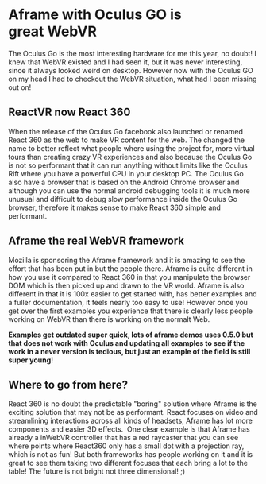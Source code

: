 # Aframe with Oculus GO is great WebVR
The Oculus Go is the most interesting hardware for me this year, no doubt! I knew that WebVR existed and I had seen it, but it was never interesting, since it always looked weird on desktop. However now with the Oculus GO on my head I had to checkout the WebVR situation, what had I been missing out on!

## ReactVR now React 360
When the release of the Oculus Go facebook also launched or renamed React 360 as the web to make VR content for the web. The changed the name to better reflect what people where using the project for, more virtual tours than creating crazy VR experiences and also because the Oculus Go is not so performant that it can run anything without limits like the Oculus Rift where you have a powerful CPU in your desktop PC. The Oculus Go also have a browser that is based on the Android Chrome browser and although you can use the normal android debugging tools it is much more unusual and difficult to debug slow performance inside the Oculus Go browser, therefore it makes sense to make React 360 simple and performant. 

## Aframe the real WebVR framework
Mozilla is sponsoring the Aframe framework and it is amazing to see the effort that has been put in but the people there. Aframe is quite different in how you use it compared to React 360 in that you manipulate the browser DOM which is then picked up and drawn to the VR world. Aframe is also different in that it is 100x easier to get started with, has better examples and a fuller documentation, it feels nearly too easy to use! However once you get over the first examples you experience that there is clearly less people working on WebVR than there is working on the normalt Web.

**Examples get outdated super quick, lots of aframe demos uses 0.5.0 but that does not work with Oculus and updating all examples to see if the work in a never version is tedious, but just an example of the field is still super young!**

## Where to go from here?
React 360 is no doubt the predictable "boring" solution where Aframe is the exciting solution that may not be as performant. React focuses on video and streamlining interactions across all kinds of headsets, Aframe has lot more components and easier 3D effects. 
One clear example is that Aframe has already a inWebVR controller that has a red raycaster that you can see where points where React360 only has a small dot with a projection ray, which is not as fun!
But both frameworks has people working on it and it is great to see them taking two different focuses that each bring a lot to the table! The future is not bright not three dimensional! ;)
